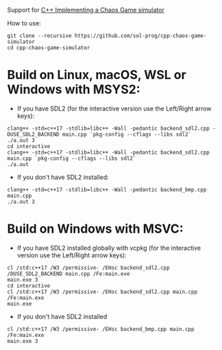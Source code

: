 Support for [C++ Implementing a Chaos Game simulator](https://solarianprogrammer.com/2019/11/13/cpp-chaos-game-simulator/)

How to use:

```
git clone --recursive https://github.com/sol-prog/cpp-chaos-game-simulator
cd cpp-chaos-game-simulator
```

# Build on Linux, macOS, WSL or Windows with MSYS2:

* If you have SDL2 (for the interactive version use the Left/Right arrow keys):

```
clang++ -std=c++17 -stdlib=libc++ -Wall -pedantic backend_sdl2.cpp -DUSE_SDL2_BACKEND main.cpp `pkg-config --cflags --libs sdl2`
./a.out 3
cd interactive
clang++ -std=c++17 -stdlib=libc++ -Wall -pedantic backend_sdl2.cpp main.cpp `pkg-config --cflags --libs sdl2`
./a.out
```

* If you don't have SDL2 installed:

```
clang++ -std=c++17 -stdlib=libc++ -Wall -pedantic backend_bmp.cpp main.cpp
./a.out 3
```

# Build on Windows with MSVC:

* If you have SDL2 installed globally with vcpkg (for the interactive version use the Left/Right arrow keys):

```
cl /std:c++17 /W3 /permissive- /EHsc backend_sdl2.cpp /DUSE_SDL2_BACKEND main.cpp /Fe:main.exe
main.exe 3
cd interactive
cl /std:c++17 /W3 /permissive- /EHsc backend_sdl2.cpp main.cpp /Fe:main.exe
main.exe
```

* If you don't have SDL2 installed

```
cl /std:c++17 /W3 /permissive- /EHsc backend_bmp.cpp main.cpp /Fe:main.exe
main.exe 3
```
